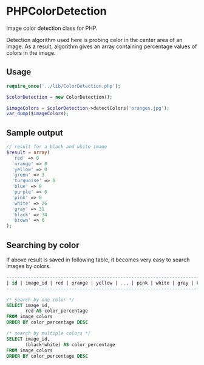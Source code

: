 # PHPColorDetection #

Image color detection class for PHP.

Detection algorithm used here is probing color in the center area of an image.
As a result, algorithm gives an array containing percentage values of colors in the image.

## Usage ##
```php
require_once('../lib/ColorDetection.php');

$colorDetection = new ColorDetection();

$imageColors = $colorDetection->detectColors('oranges.jpg');
var_dump($imageColors);
```

## Sample output ##
```php
// result for a black and white image
$result = array(
  'red' => 0
  'orange' => 0
  'yellow' => 0
  'green' => 3
  'turquoise' => 0
  'blue' => 0
  'purple' => 0
  'pink' => 0
  'white' => 26
  'gray' => 31
  'black' => 34
  'brown' => 6
);
```

## Searching by color ##

If above result is saved in following table, it becomes very easy to search images by colors.
```sql
-------------------------------------------------------------------------------------
| id | image_id | red | orange | yellow | ... | pink | white | gray | black | brown |
-------------------------------------------------------------------------------------

/* search by one color */
SELECT image_id,
       red AS color_percentage
FROM image_colors
ORDER BY color_percentage DESC

/* search by multiple colors */
SELECT image_id,
       (black*white) AS color_percentage
FROM image_colors
ORDER BY color_percentage DESC
```